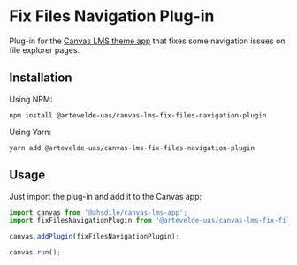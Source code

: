 # Fix Files Navigation Plug-in

Plug-in for the [Canvas LMS theme app](https://github.com/artevelde-uas/canvas-lms-app) that fixes some navigation issues on file explorer pages.

## Installation

Using NPM:

    npm install @artevelde-uas/canvas-lms-fix-files-navigation-plugin

Using Yarn:

    yarn add @artevelde-uas/canvas-lms-fix-files-navigation-plugin

## Usage

Just import the plug-in and add it to the Canvas app:

```javascript
import canvas from '@ahsdile/canvas-lms-app';
import fixFilesNavigationPlugin from '@artevelde-uas/canvas-lms-fix-files-navigation-plugin';

canvas.addPlugin(fixFilesNavigationPlugin);

canvas.run();
```
  